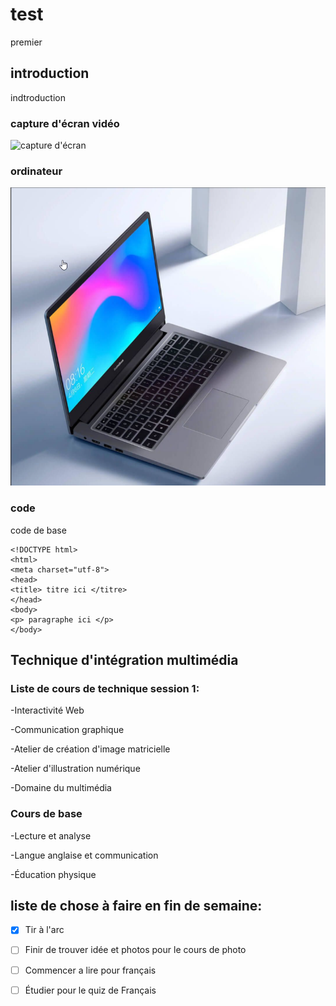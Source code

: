 # test
premier  


## introduction 
indtroduction
### capture d'écran vidéo
![capture d'écran](media/capture_ecran.png)

### ordinateur
![Image d'un ordinateur](media/capture_ordinateur.png)

### code 
code de base 
  ```
  <!DOCTYPE html>
  <html>
  <meta charset="utf-8">
  <head>
  <title> titre ici </titre>
  </head>
  <body>
  <p> paragraphe ici </p>
  </body>
  ```
  
## Technique d'intégration multimédia 
### Liste de cours de **technique** session 1:

-Interactivité Web

-Communication graphique 

-Atelier de création d'image matricielle

-Atelier d'illustration numérique 

-Domaine du multimédia 

### Cours de base 

-Lecture et analyse

-Langue anglaise et communication

-Éducation physique

## liste de chose à faire en fin de semaine:

- [x] Tir à l'arc
- [ ] Finir de trouver idée et photos pour le cours de photo
- [ ] Commencer a lire pour français 
- [ ] Étudier pour le quiz de Français



 


